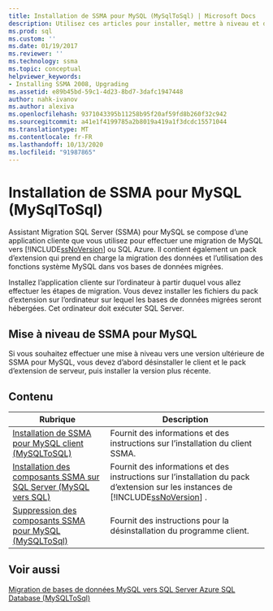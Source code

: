 ```yaml
---
title: Installation de SSMA pour MySQL (MySqlToSql) | Microsoft Docs
description: Utilisez ces articles pour installer, mettre à niveau et désinstaller Assistant Migration SQL Server (SSMA) pour MySQL, qui comprend une application cliente et un pack d’extension.
ms.prod: sql
ms.custom: ''
ms.date: 01/19/2017
ms.reviewer: ''
ms.technology: ssma
ms.topic: conceptual
helpviewer_keywords:
- Installing SSMA 2008, Upgrading
ms.assetid: e89b45bd-59c1-4d23-8bd7-3dafc1947448
author: nahk-ivanov
ms.author: alexiva
ms.openlocfilehash: 9371043395b11258b95f20af59fd8b260f32c942
ms.sourcegitcommit: a41e1f4199785a2b8019a419a1f3dcdc15571044
ms.translationtype: MT
ms.contentlocale: fr-FR
ms.lasthandoff: 10/13/2020
ms.locfileid: "91987865"
---
```

# <a name="installing-ssma-for-mysql-mysqltosql"></a>Installation de SSMA pour MySQL (MySqlToSql)
Assistant Migration SQL Server (SSMA) pour MySQL se compose d’une application cliente que vous utilisez pour effectuer une migration de MySQL vers [!INCLUDE[ssNoVersion](../../includes/ssnoversion-md.md)] ou SQL Azure. Il contient également un pack d’extension qui prend en charge la migration des données et l’utilisation des fonctions système MySQL dans vos bases de données migrées.  
  
Installez l’application cliente sur l’ordinateur à partir duquel vous allez effectuer les étapes de migration. Vous devez installer les fichiers du pack d’extension sur l’ordinateur sur lequel les bases de données migrées seront hébergées.  Cet ordinateur doit exécuter SQL Server.  
  
## <a name="upgrading-ssma-for-mysql"></a>Mise à niveau de SSMA pour MySQL  
Si vous souhaitez effectuer une mise à niveau vers une version ultérieure de SSMA pour MySQL, vous devez d’abord désinstaller le client et le pack d’extension de serveur, puis installer la version plus récente.  
  
## <a name="contents"></a>Contenu  
  
|Rubrique|Description|  
|-|-|  
|[Installation de SSMA pour MySQL client &#40;MySQLToSQL&#41;](../../ssma/mysql/installing-ssma-for-mysql-client-mysqltosql.md)|Fournit des informations et des instructions sur l’installation du client SSMA.|  
|[Installation des composants SSMA sur SQL Server (MySQL vers SQL)](./installing-ssma-components-on-sql-server-mysqltosql.md)|Fournit des informations et des instructions sur l’installation du pack d’extension sur les instances de [!INCLUDE[ssNoVersion](../../includes/ssnoversion-md.md)] .|  
|[Suppression des composants SSMA pour MySQL &#40;MySQLToSql&#41;](../../ssma/mysql/removing-the-ssma-for-mysql-components-mysqltosql.md)|Fournit des instructions pour la désinstallation du programme client.|  
  
## <a name="see-also"></a>Voir aussi  
[Migration de bases de données MySQL vers SQL Server Azure SQL Database &#40;MySQLToSql&#41;](../../ssma/mysql/migrating-mysql-databases-to-sql-server-azure-sql-db-mysqltosql.md)  
